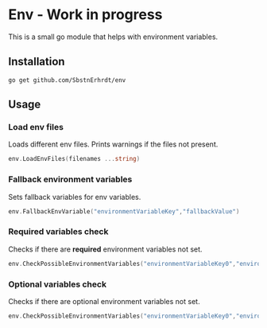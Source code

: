# Env - Work in progress

This is a small go module that helps with environment variables.

## Installation
```
go get github.com/SbstnErhrdt/env
```

## Usage

### Load env files
Loads different env files. Prints warnings if the files not present. 
```go
env.LoadEnvFiles(filenames ...string)
```

### Fallback environment variables
Sets fallback variables for env variables. 
```go
env.FallbackEnvVariable("environmentVariableKey","fallbackValue")
```

### Required variables check
Checks if there are **required** environment variables not set. 
```go
env.CheckPossibleEnvironmentVariables("environmentVariableKey0","environmentVariableKey1")
```

### Optional variables check
Checks if there are optional environment variables not set. 
```go
env.CheckPossibleEnvironmentVariables("environmentVariableKey0","environmentVariableKey1")
```